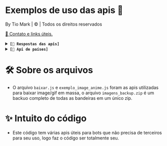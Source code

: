 #  Exemplos de uso das apis 🔬
By Tio Mark | © | Todos os direitos reservados 

[📱 Contato e links úteis.](https://linktr.ee/irisbot)
<details>
  <summary><code><strong>[🔗 Respostas das apis]</strong></code></summary>

1. - [😘 Kiss/beijo](https://raw.githubusercontent.com/TioMarkZ/apis/main/kiss/urls.json)
2. - [💢 Pat/tapinha](https://github.com/TioMarkZ/apis/raw/main/pat/urls.json)
3. - [💥 Slap/tapão](https://raw.githubusercontent.com/TioMarkZ/apis/main/slap/urls.json)
4. - [😝 Lick/linguada](https://raw.githubusercontent.com/TioMarkZ/apis/main/lick/urls.json)


**❓ Como devo usar?**
```
// você pode dar fetch da forma que desejar e pegar um link de forma random do "urls" exemplo:
fetch('https://raw.githubusercontent.com/TioMarkZ/apis/main/kiss/urls.json')
    .then(response => response.json())
    .then(data => {
        let urls = data.urls;
        let randomIndex = Math.floor(Math.random() * urls.length);
        let randomUrl = urls[randomIndex];
        console.log(randomUrl);
    })
    .catch(error => console.error('Erro:', error));
```

Caso queira testar se está tudo ok com os retornos, basta **modificar** este código ✅
```
const urlList = [
  "https://raw.githubusercontent.com/TioMarkZ/apis/main/pat/pat01.gif",
  "https://raw.githubusercontent.com/TioMarkZ/apis/main/pat/pat02.gif",
  "https://raw.githubusercontent.com/TioMarkZ/apis/main/pat/pat03.gif",
  "https://raw.githubusercontent.com/TioMarkZ/apis/main/pat/pat04.gif",
  "https://raw.githubusercontent.com/TioMarkZ/apis/main/pat/pat05.gif"
];

async function testUrls() {
  for (const url of urlList) {
    try {
      const response = await fetch(url);
      if (response.status === 404) {
        console.log(`A URL ${url} retornou 404: Not Found`);
      } else {
        console.log(`A URL ${url} está OK`);
      }
    } catch (error) {
      console.error(`Erro ao acessar a URL ${url}: ${error.message}`);
    }
  }
}

testUrls();   
```

</details>
<details>
  <summary><code><strong>[🚩 Api de países]</strong></code></summary>
  
- Esta api serve para quem deseja criar comando relacioado a conhescimento de países basta dar fetch da mesma forma que as apis anteriores neste [link](https://raw.githubusercontent.com/TioMarkZ/apis/main/paises.json)
</details>

# 🛠 Sobre os arquivos
- O arquivo `baixar.js` e `exemplo_image_anime.js` foram as apis utilizadas para baixar image/gif em massa, o arquivo `imagens_backup.zip` é um backuo completo de todas as bandeiras em um único zip.

# ✨ Intuito do código
- Este código tem várias apis úteis para bots que não precisa de terceiros para seu uso, logo faz o código ser totalmente seu.
